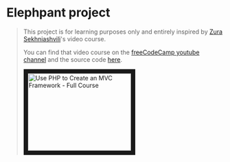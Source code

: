# Elephpant project

> This project is for learning purposes only and entirely inspired by [Zura Sekhniashvili](https://www.youtube.com/thecodeholic)'s video course.
>
> You can find that video course on the [freeCodeCamp youtube channel](https://www.youtube.com/watch?v=6ERdu4k62wI) and the source code [here](https://github.com/thecodeholic/php-mvc-framework).
>
> <a href="http://www.youtube.com/watch?feature=player_embedded&v=6ERdu4k62wI
" target="_blank"><img src="http://img.youtube.com/vi/6ERdu4k62wI/0.jpg" alt="Use PHP to Create an MVC Framework - Full Course" width="240" height="180" border="10" /></a>
